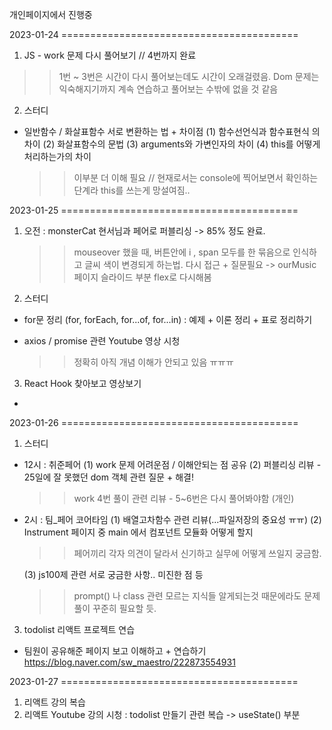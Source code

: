 개인페이지에서 진행중

2023-01-24 =========================================

1. JS - work 문제 다시 풀어보기 // 4번까지 완료

> > 1번 ~ 3번은 시간이 다시 풀어보는데도 시간이 오래걸렸음. Dom 문제는 익숙해지기까지 계속 연습하고 풀어보는 수밖에 없을 것 같음

2. 스터디

- 일반함수 / 화살표함수 서로 변환하는 법 + 차이점
  (1) 함수선언식과 함수표현식 의 차이
  (2) 화살표함수의 문법
  (3) arguments와 가변인자의 차이
  (4) this를 어떻게 처리하는가의 차이
  > > 이부분 더 이해 필요 // 현재로서는 console에 찍어보면서 확인하는 단계라 this를 쓰는게 망설여짐..

2023-01-25 =========================================

1. 오전 : monsterCat 현서님과 페어로 퍼블리싱
   -> 85% 정도 완료.

   > > mouseover 했을 때, 버튼안에 i , span 모두를 한 묶음으로 인식하고 글씨 색이 변경되게 하는법. 다시 접근 + 질문필요
   > > -> ourMusic 페이지 슬라이드 부분 flex로 다시해봄

2. 스터디

- for문 정리
  (for, forEach, for...of, for...in)
  : 예제 + 이론 정리 + 표로 정리하기

- axios / promise 관련 Youtube 영상 시청
  > > 정확히 아직 개념 이해가 안되고 있음 ㅠㅠㅠ

3. React Hook 찾아보고 영상보기

-

2023-01-26 =========================================

1. 스터디

- 12시 : 취준페어
  (1) work 문제 어려운점 / 이해안되는 점 공유
  (2) 퍼블리싱 리뷰 - 25일에 잘 못했던 dom 객체 관련 질문 + 해결!

  > > work 4번 풀이 관련 리뷰 - 5~6번은 다시 풀어봐야함 (개인)

- 2시 : 팀\_페어 코어타임
  (1) 배열고차함수 관련 리뷰(...파일저장의 중요성 ㅠㅠ)
  (2) Instrument 페이지 중 main 에서 컴포넌트 모듈화 어떻게 할지

  > > 페어끼리 각자 의견이 달라서 신기하고 실무에 어떻게 쓰일지 궁금함.

  (3) js100제 관련 서로 궁금한 사항.. 미진한 점 등

  > > prompt() 나 class 관련 모르는 지식들 알게되는것 때문에라도 문제풀이 꾸준히 필요할 듯.

3. todolist 리액트 프로젝트 연습

- 팀원이 공유해준 페이지 보고 이해하고 + 연습하기
  https://blog.naver.com/sw_maestro/222873554931
  
  
2023-01-27 =========================================

1. 리액트 강의 복습 
2. 리액트 Youtube 강의 시청 : todolist 만들기 관련 복습 -> useState() 부분
